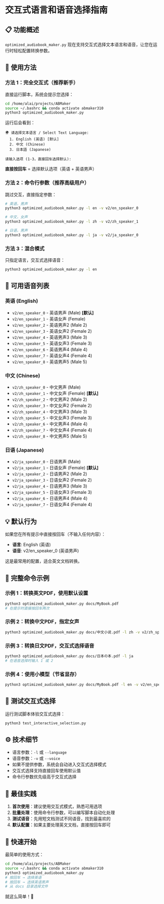 # 交互式语言和语音选择指南

## 📋 功能概述

`optimized_audiobook_maker.py` 现在支持交互式选择文本语言和语音，让您在运行时轻松配置转换参数。

## 🎯 使用方法

### 方法 1：完全交互式（推荐新手）

直接运行脚本，系统会提示您选择：

```bash
cd /home/alai/projects/ABMaker
source ~/.bashrc && conda activate abmaker310
python3 optimized_audiobook_maker.py
```

运行后会看到：

```
🌍 请选择文本语言 / Select Text Language:
  1. English (英语) [默认]
  2. 中文 (Chinese)
  3. 日本語 (Japanese)

请输入选项 (1-3，直接回车选择默认): 
```

**直接按回车** = 选择默认选项（英语 + 英语男声）

### 方法 2：命令行参数（推荐高级用户）

跳过交互，直接指定参数：

```bash
# 英语，男声
python3 optimized_audiobook_maker.py -l en -v v2/en_speaker_0

# 中文，女声
python3 optimized_audiobook_maker.py -l zh -v v2/zh_speaker_1

# 日语，男声
python3 optimized_audiobook_maker.py -l ja -v v2/ja_speaker_0
```

### 方法 3：混合模式

只指定语言，交互式选择语音：

```bash
python3 optimized_audiobook_maker.py -l en
```

## 🎤 可用语音列表

### 英语 (English)
- `v2/en_speaker_0` - 英语男声 (Male) **[默认]**
- `v2/en_speaker_1` - 英语女声 (Female)
- `v2/en_speaker_2` - 英语男声2 (Male 2)
- `v2/en_speaker_3` - 英语女声2 (Female 2)
- `v2/en_speaker_4` - 英语男声3 (Male 3)
- `v2/en_speaker_5` - 英语女声3 (Female 3)
- `v2/en_speaker_6` - 英语男声4 (Male 4)
- `v2/en_speaker_7` - 英语女声4 (Female 4)
- `v2/en_speaker_8` - 英语男声5 (Male 5)

### 中文 (Chinese)
- `v2/zh_speaker_0` - 中文男声 (Male)
- `v2/zh_speaker_1` - 中文女声 (Female) **[默认]**
- `v2/zh_speaker_2` - 中文男声2 (Male 2)
- `v2/zh_speaker_3` - 中文女声2 (Female 2)
- `v2/zh_speaker_4` - 中文男声3 (Male 3)
- `v2/zh_speaker_5` - 中文女声3 (Female 3)
- `v2/zh_speaker_6` - 中文男声4 (Male 4)
- `v2/zh_speaker_7` - 中文女声4 (Female 4)
- `v2/zh_speaker_8` - 中文男声5 (Male 5)

### 日语 (Japanese)
- `v2/ja_speaker_0` - 日语男声 (Male)
- `v2/ja_speaker_1` - 日语女声 (Female) **[默认]**
- `v2/ja_speaker_2` - 日语男声2 (Male 2)
- `v2/ja_speaker_3` - 日语女声2 (Female 2)
- `v2/ja_speaker_4` - 日语男声3 (Male 3)
- `v2/ja_speaker_5` - 日语女声3 (Female 3)
- `v2/ja_speaker_6` - 日语男声4 (Male 4)
- `v2/ja_speaker_7` - 日语女声4 (Female 4)

## 💡 默认行为

如果您在所有提示中直接按回车（不输入任何内容）：
- **语言**: English (英语)
- **语音**: v2/en_speaker_0 (英语男声)

这是最常用的配置，适合英文文档转换。

## 🔧 完整命令示例

### 示例 1：转换英文PDF，使用默认设置

```bash
python3 optimized_audiobook_maker.py docs/MyBook.pdf
# 在提示时直接按回车两次
```

### 示例 2：转换中文PDF，指定女声

```bash
python3 optimized_audiobook_maker.py docs/中文小说.pdf -l zh -v v2/zh_speaker_1
```

### 示例 3：转换日文PDF，交互式选择语音

```bash
python3 optimized_audiobook_maker.py docs/日本の本.pdf -l ja
# 在语音选择时输入 1 或 2
```

### 示例 4：使用小模型（节省显存）

```bash
python3 optimized_audiobook_maker.py docs/MyBook.pdf -l en -v v2/en_speaker_0 --small-model
```

## 📝 测试交互式选择

运行测试脚本体验交互式选择：

```bash
python3 test_interactive_selection.py
```

## ⚙️ 技术细节

- 语言参数：`-l` 或 `--language`
- 语音参数：`-v` 或 `--voice`
- 如果不提供参数，系统会自动进入交互式选择模式
- 交互式选择支持直接回车使用默认值
- 命令行参数优先级高于交互式选择

## 🎯 最佳实践

1. **首次使用**：建议使用交互式模式，熟悉可用选项
2. **批量处理**：使用命令行参数，可以编写脚本自动化处理
3. **测试语音**：先用短文档测试不同语音，找到最喜欢的
4. **默认配置**：如果主要处理英文文档，直接按回车即可

## 🚀 快速开始

最简单的使用方式：

```bash
cd /home/alai/projects/ABMaker
source ~/.bashrc && conda activate abmaker310
python3 optimized_audiobook_maker.py
# 按回车 → 选择英语
# 按回车 → 选择英语男声
# 从 docs 目录选择文件
```

就这么简单！🎉

